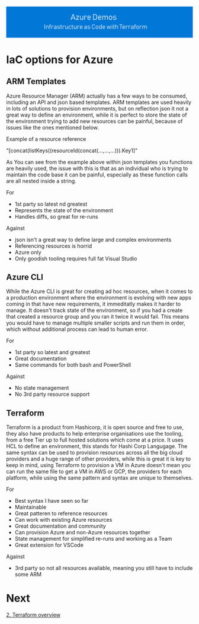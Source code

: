 [![infra as code with Terraform](/docs/images/banner.png)](/README.md)

# IaC options for Azure

## ARM Templates

Azure Resource Manager (ARM) actually has a few ways to be consumed, including an API and json based templates. ARM templates are used heavily in lots of solutions to provision environments, but on reflection json it not a great way to define an environment, while it is perfect to store the state of the environment trying to add new resources can be painful, because of issues like the ones mentioned below. 

Example of a resource reference

"[concat(listKeys((resourceId(concat(...,...,...))).Key1]"

As You can see from the example above within json templates you functions are heavily used, the issue with this is that as an individual who is trying to maintain the code base it can be painful, especially as these function calls are all nested inside a string.

For

- 1st party so latest nd greatest
- Represents the state of the environment
- Handles diffs, so great for re-runs

Against

- json isn't a great way to define large and complex environments
- Referencing resources is horrid
- Azure only
- Only goodish tooling requires full fat Visual Studio

## Azure CLI

While the Azure CLI is great for creating ad hoc resources, when it comes to a production environment where the environment is evolving with new apps coming in that have new requirements, it immeditatly makes it harder to manage. It doesn't track state of the environment, so if you had a create that created a resource group and you ran it twice it would fail. This means you would have to manage multiple smaller scripts and run them in order, which without additional process can lead to human error.

For

- 1st party so latest and greatest
- Great documentation
- Same commands for both bash and PowerShell

Against

- No state management
- No 3rd party resource support

## Terraform

Terraform is a product from Hashicorp, it is open source and free to use, they also have products to help enterprise organisations use the tooling, from a free Tier up to full hosted solutions which come at a price. It uses HCL to define an environment, this stands for Hashi Corp Langugage. The same syntax can be used to provision resources across all the big cloud providers and a huge range of other providers, while this is great it is key to keep in mind, using Terraform to provision a VM in Azure doesn't mean you can run the same file to get a VM in AWS or GCP, the providers for each platform, while using the same pattern and syntax are unique to themselves.

For

- Best syntax I have seen so far
- Maintainable
- Great patteren to reference resources
- Can work with existing Azure resources
- Great documentation and community
- Can provision Azure and non-Azure resources together
- State management for simplified re-runs and working as a Team
- Great extension for VSCode

Against

- 3rd party so not all resources available, meaning you still have to include some ARM

# Next

[2. Terraform overview](/docs/2.terraform-summary.md)